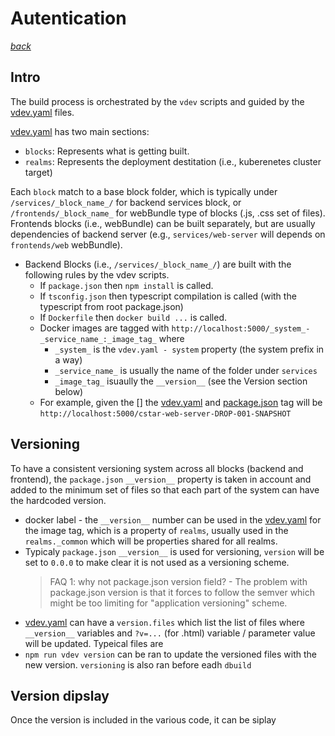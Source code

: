 # Autentication
_[back](README.md)_


## Intro

The build process is orchestrated by the `vdev` scripts and guided by the [vdev.yaml](../vdev.yaml) files. 

[vdev.yaml](../vdev.yaml) has two main sections: 
- `blocks`: Represents what is getting built.
- `realms`: Represents the deployment destitation (i.e., kuberenetes cluster target)

Each `block` match to a base block folder, which is typically under `/services/_block_name_/` for backend services block, or `/frontends/_block_name_` for webBundle type of blocks (.js, .css set of files). Frontends blocks (i.e., webBundle) can be built separately, but are usually dependencies of backend server (e.g., `services/web-server` will depends on `frontends/web` webBundle). 

- Backend Blocks (i.e., `/services/_block_name_/`) are built with the following rules by the vdev scripts.
  - If `package.json` then `npm install` is called.
  - If `tsconfig.json` then typescript compilation is called (with the typescript from root package.json)
  - If `Dockerfile` then `docker build ...` is called.
  - Docker images are tagged with `http://localhost:5000/_system_-_service_name_:_image_tag_` where
    - `_system_` is the `vdev.yaml - system` property (the system prefix in a way)
    - `_service_name_` is usually the name of the folder under `services`
    - `_image_tag_` isuaully the `__version__` (see the Version section below)
  - For example, given the [] the [vdev.yaml](../vdev.yaml) and [package.json](../package.json) tag will be `http://localhost:5000/cstar-web-server-DROP-001-SNAPSHOT`


## Versioning

To have a consistent versioning system across all blocks (backend and frontend), the `package.json` `__version__` property is taken in account and added to the minimum set of files so that each part of the system can have the hardcoded version. 

- docker label - the `__version__` number can be used in the [vdev.yaml](../vdev.yaml) for the image tag, which is a property of `realms`, usually used in the `realms._common` which will be properties shared for all realms.
- Typicaly `package.json` `__version__` is used for versioning, `version` will be set to `0.0.0` to make clear it is not used as a versioning scheme.
  > FAQ 1: why not package.json version field? - The problem with package.json version is that it forces to follow the semver which might be too limiting for "application versioning" scheme. 
- [vdev.yaml](../vdev.yaml) can have a `version.files` which list the list of files where `__version__` variables and `?v=...` (for .html) variable / parameter value will be updated. Typeical files are 
- `npm run vdev version` can be ran to update the versioned files with the new version. `versioning` is also ran before eadh `dbuild`


## Version dipslay

Once the version is included in the various code, it can be siplay


### 


### 

